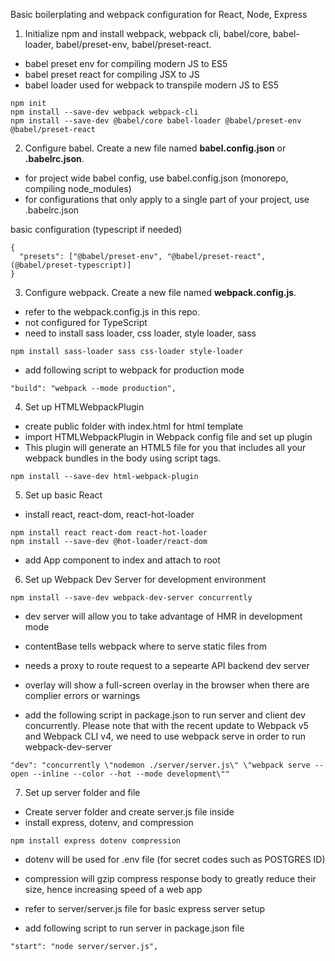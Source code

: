 Basic boilerplating and webpack configuration for React, Node, Express

1. Initialize npm and install webpack, webpack cli, babel/core, babel-loader, babel/preset-env, babel/preset-react.

- babel preset env for compiling modern JS to ES5
- babel preset react for compiling JSX to JS
- babel loader used for webpack to transpile modern JS to ES5

```
npm init
npm install --save-dev webpack webpack-cli
npm install --save-dev @babel/core babel-loader @babel/preset-env @babel/preset-react
```

2. Configure babel. Create a new file named **babel.config.json** or **.babelrc.json**.

- for project wide babel config, use babel.config.json (monorepo, compiling node_modules)
- for configurations that only apply to a single part of your project, use .babelrc.json

basic configuration (typescript if needed)

```
{
  "presets": ["@babel/preset-env", "@babel/preset-react", (@babel/preset-typescript)]
}
```

3. Configure webpack. Create a new file named **webpack.config.js**.

- refer to the webpack.config.js in this repo.
- not configured for TypeScript
- need to install sass loader, css loader, style loader, sass

```
npm install sass-loader sass css-loader style-loader
```

- add following script to webpack for production mode

```
"build": "webpack --mode production",
```

4. Set up HTMLWebpackPlugin

- create public folder with index.html for html template
- import HTMLWebpackPlugin in Webpack config file and set up plugin
- This plugin will generate an HTML5 file for you that includes all your webpack bundles in the body using script tags.

```
npm install --save-dev html-webpack-plugin
```

5. Set up basic React

- install react, react-dom, react-hot-loader

```
npm install react react-dom react-hot-loader
npm install --save-dev @hot-loader/react-dom
```

- add App component to index and attach to root

6. Set up Webpack Dev Server for development environment

```
npm install --save-dev webpack-dev-server concurrently
```

- dev server will allow you to take advantage of HMR in development mode
- contentBase tells webpack where to serve static files from
- needs a proxy to route request to a sepearte API backend dev server
- overlay will show a full-screen overlay in the browser when there are complier errors or warnings

- add the following script in package.json to run server and client dev concurrently. Please note that with the recent update to Webpack v5 and Webpack CLI v4, we need to use webpack serve in order to run webpack-dev-server

```
"dev": "concurrently \"nodemon ./server/server.js\" \"webpack serve --open --inline --color --hot --mode development\""
```

7. Set up server folder and file

- Create server folder and create server.js file inside
- install express, dotenv, and compression

```
npm install express dotenv compression
```

- dotenv will be used for .env file (for secret codes such as POSTGRES ID)
- compression will gzip compress response body to greatly reduce their size, hence increasing speed of a web app

- refer to server/server.js file for basic express server setup
- add following script to run server in package.json file

```
"start": "node server/server.js",
```
